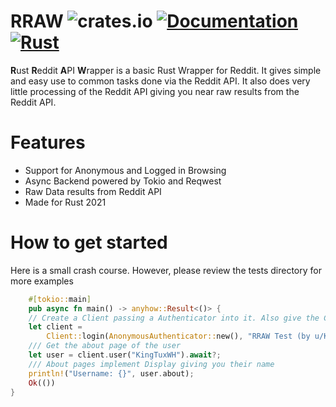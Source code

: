 
# RRAW ![crates.io](https://img.shields.io/crates/v/rraw.svg) [![Documentation](https://docs.rs/rraw/badge.svg)](https://docs.rs/rraw) [![Rust](https://github.com/wherkamp/rraw/actions/workflows/rust.yml/badge.svg)](https://github.com/wherkamp/rraw/actions/workflows/rust.yml)

**R**ust **R**eddit **A**PI **W**rapper is a basic Rust Wrapper for Reddit. It gives simple and easy use to common tasks done via the Reddit API. It also does very little processing of the Reddit API giving you near raw results from the Reddit API.


# Features

- Support for Anonymous and Logged in Browsing 
- Async Backend powered by Tokio and Reqwest
- Raw Data results from Reddit API
- Made for Rust 2021

# How to get started

Here is a small crash course. However, please review the tests directory for more examples

```rust
    #[tokio::main]
    pub async fn main() -> anyhow::Result<()> {
    // Create a Client passing a Authenticator into it. Also give the Client a user agent
    let client =
        Client::login(AnonymousAuthenticator::new(), "RRAW Test (by u/KingTuxWH)").await?;
    /// Get the about page of the user
    let user = client.user("KingTuxWH").await?;
    /// About pages implement Display giving you their name
    println!("Username: {}", user.about);
    Ok(())
}
```